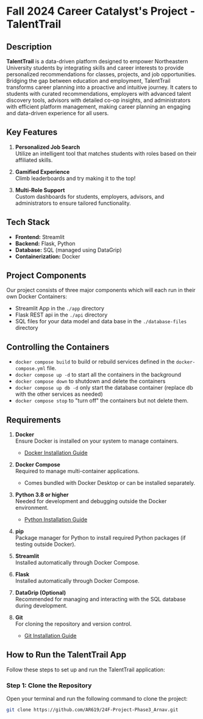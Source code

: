 # Fall 2024 Career Catalyst's Project - TalentTrail


## Description

**TalentTrail** is a data-driven platform designed to empower Northeastern University students by integrating skills and career interests to provide personalized recommendations for classes, projects, and job opportunities. Bridging the gap between education and employment, TalentTrail transforms career planning into a proactive and intuitive journey. It caters to students with curated recommendations, employers with advanced talent discovery tools, advisors with detailed co-op insights, and administrators with efficient platform management, making career planning an engaging and data-driven experience for all users.

## Key Features

1. **Personalized Job Search**  
   Utilize an intelligent tool that matches students with roles based on their affiliated skills.

2. **Gamified Experience**  
   Climb leaderboards and try making it to the top!

3. **Multi-Role Support**  
   Custom dashboards for students, employers, advisors, and administrators to ensure tailored functionality.

## Tech Stack

- **Frontend:** Streamlit
- **Backend:** Flask, Python
- **Database:** SQL (managed using DataGrip)
- **Containerization:** Docker

## Project Components

Our project consists of three major components which will each run in their own Docker Containers:

- Streamlit App in the `./app` directory
- Flask REST api in the `./api` directory
- SQL files for your data model and data base in the `./database-files` directory


## Controlling the Containers

- `docker compose build` to build or rebuild services defined in the `docker-compose.yml` file.
- `docker compose up -d` to start all the containers in the background
- `docker compose down` to shutdown and delete the containers
- `docker compose up db -d` only start the database container (replace db with the other services as needed)
- `docker compose stop` to "turn off" the containers but not delete them.

## Requirements

1. **Docker**  
   Ensure Docker is installed on your system to manage containers.  
   - [Docker Installation Guide](https://docs.docker.com/get-docker/)

2. **Docker Compose**  
   Required to manage multi-container applications.  
   - Comes bundled with Docker Desktop or can be installed separately.

3. **Python 3.8 or higher**  
   Needed for development and debugging outside the Docker environment.  
   - [Python Installation Guide](https://www.python.org/downloads/)

4. **pip**  
   Package manager for Python to install required Python packages (if testing outside Docker).

5. **Streamlit**  
   Installed automatically through Docker Compose.

6. **Flask**  
   Installed automatically through Docker Compose.

7. **DataGrip (Optional)**  
   Recommended for managing and interacting with the SQL database during development.

8. **Git**  
   For cloning the repository and version control.  
   - [Git Installation Guide](https://git-scm.com/book/en/v2/Getting-Started-Installing-Git)


## How to Run the TalentTrail App

Follow these steps to set up and run the TalentTrail application:

### Step 1: Clone the Repository  
Open your terminal and run the following command to clone the project:
```bash
git clone https://github.com/AR619/24F-Project-Phase3_Arnav.git
```





 
